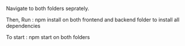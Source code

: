 Navigate to both folders seprately.

Then,
    Run : npm install
    on both frontend and backend folder to install all dependencies

To start : npm start 
            on both folders
